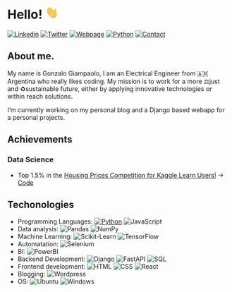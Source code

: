 # Hello! <img src="https://raw.githubusercontent.com/ABSphreak/ABSphreak/master/gifs/Hi.gif" width="30px"></h2>

[![Linkedin](https://img.shields.io/badge/MY%20PROFILE-Linkedin-blue?style=for-the-badge&logo=linkedin)](https://www.linkedin.com/in/gonzalo-giampaolo/)
[![Twitter](https://img.shields.io/badge/FOLLOW%20ME-Twitter-lightblue?style=for-the-badge&logo=twitter)](https://twitter.com/Giampa_ok)
[![Webpage](https://img.shields.io/badge/MY%20BLOG-Webpage-orange?style=for-the-badge&logo=blogger)](https://gonzalogiampaolo.com)
[![Python](https://img.shields.io/badge/MY%20ML-Webpage-succes?style=for-the-badge&logo=python&logoColor=white)](http://giampa.pythonanywhere.com/)
[![Contact](https://img.shields.io/badge/CONTACT-MAIL-red?style=for-the-badge&logo=gmail&logoColor=white)](mailto:contact@gonzalogiampaolo.com)



## About me.
My name is Gonzalo Giampaolo, I am an Electrical Engineer from 🇦🇷 Argentina who really likes coding.
My mission is to work for a more ⚖️just  and ♻️sustainable future, either by applying innovative technologies or within reach solutions.

I’m currently working on my personal blog and a Django based webapp for a personal projects.

## Achievements
### Data Science
- Top 1.5% in the [Housing Prices Competition for Kaggle Learn Users!](https://www.kaggle.com/competitions/home-data-for-ml-course/leaderboard?search=Gonzalo+Giampaolo) -> [Code](https://github.com/giampa-code/housing_price_kaggle)

## Techonologies





- Programming Languages: [![Python](https://img.shields.io/badge/Python-grey?style=flat&logo=python&logoColor=white)]() ![JavaScript](https://img.shields.io/badge/JavaScript-grey?style=flat&logo=javascript&logoColor=white)
- Data analysis: ![Pandas](https://img.shields.io/badge/Pandas-grey?style=flat&logo=pandas&logoColor=white) ![NumPy](https://img.shields.io/badge/Numpy-grey?style=flat&logo=numpy&logoColor=white)
- Machine Learning: ![Scikit-Learn](https://img.shields.io/badge/Scikit-learn-grey?style=flat&logo=scikitlearn&logoColor=white) ![TensorFlow](https://img.shields.io/badge/TensorFlow-grey?style=flat&logo=tensorflow&logoColor=white)
- Automatation: ![Selenium](https://img.shields.io/badge/Selenium-grey?style=flat&logo=selenium&logoColor=white)
- BI: ![PowerBI](https://img.shields.io/badge/PowerBI-grey?style=flat&logo=powerbi&logoColor=white)
- Backend Development: ![Django](https://img.shields.io/badge/Django-grey?style=flat&logo=django&logoColor=white) ![FastAPI](https://img.shields.io/badge/FastAPI-grey?style=flat&logo=fastapi&logoColor=white) ![SQL](https://img.shields.io/badge/SQL-grey?style=flat&logo=postgresql&logoColor=white)
- Frontend development: ![HTML](https://img.shields.io/badge/HTML-grey?style=flat&logo=html5&logoColor=white) ![CSS](https://img.shields.io/badge/CSS-grey?style=flat&logo=css3&logoColor=white) ![React](https://img.shields.io/badge/React%20(in%20process)-grey?style=flat&logo=react&logoColor=white)
- Blogging: ![Wordpress](https://img.shields.io/badge/Wordpress-grey?style=flat&logo=wordpress&logoColor=white)
- OS: ![Ubuntu](https://img.shields.io/badge/Ubuntu-grey?style=flat&logo=ubuntu&logoColor=white) ![Windows](https://img.shields.io/badge/Windows-grey?style=flat&logo=windows&logoColor=white)


<!-- Resources IN CASE YOU NEED THEM! -->
<!-- Icons: https://simpleicons.org/ -->
<!-- GitHub Stats: https://github.com/anuraghazra/github-readme-stats -->
<!-- Emojis: https://emojipedia.org/emoji/ -->
<!-- HTML Emojis: https://www.fileformat.info/index.htm -->
<!-- Shields: https://shields.io/ -->
<!-- Awesome GitHub Profile README: https://github.com/abhisheknaiidu/awesome-github-profile-readme -->
